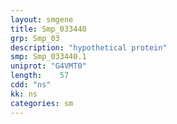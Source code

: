 ```yaml
---
layout: smgene
title: Smp_033440
grp: Smp_03
description: "hypothetical protein"
smp: Smp_033440.1
uniprot: "G4VMT0"
length:    57
cdd: "ns"
kk: ns
categories: sm
---
```

